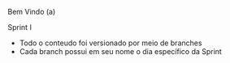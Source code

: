 
Bem Vindo (a)

Sprint  I

- Todo o conteudo foi versionado por meio de branches
- Cada branch possui em seu nome o dia específico da Sprint

